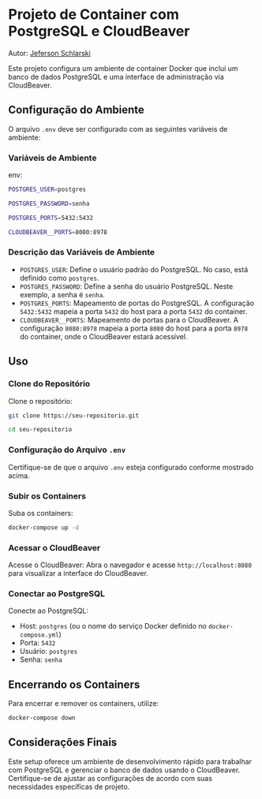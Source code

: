 
# Projeto de Container com PostgreSQL e CloudBeaver

Autor: [Jeferson Schlarski](https://github.com/Jefschlarski)

Este projeto configura um ambiente de container Docker que inclui um banco de dados PostgreSQL e uma interface de administração via CloudBeaver.

## Configuração do Ambiente


O arquivo `.env` deve ser configurado com as seguintes variáveis de ambiente:

### Variáveis de Ambiente

env:

```bash
POSTGRES_USER=postgres
```
```bash
POSTGRES_PASSWORD=senha
```
```bash
POSTGRES_PORTS=5432:5432
```
```bash
CLOUDBEAVER__PORTS=8080:8978
```
### Descrição das Variáveis de Ambiente

-   `POSTGRES_USER`: Define o usuário padrão do PostgreSQL. No caso, está definido como `postgres`.
-   `POSTGRES_PASSWORD`: Define a senha do usuário PostgreSQL. Neste exemplo, a senha é `senha`.
-   `POSTGRES_PORTS`: Mapeamento de portas do PostgreSQL. A configuração `5432:5432` mapeia a porta `5432` do host para a porta `5432` do container.
-   `CLOUDBEAVER__PORTS`: Mapeamento de portas para o CloudBeaver. A configuração `8080:8978` mapeia a porta `8080` do host para a porta `8978` do container, onde o CloudBeaver estará acessível.

## Uso


### Clone do Repositório

Clone o repositório:

```bash
git clone https://seu-repositorio.git
```
```bash
cd seu-repositorio
```

### Configuração do Arquivo `.env`

Certifique-se de que o arquivo `.env` esteja configurado conforme mostrado acima.

### Subir os Containers

Suba os containers:

```bash
docker-compose up -d
```
### Acessar o CloudBeaver

Acesse o CloudBeaver: Abra o navegador e acesse `http://localhost:8080` para visualizar a interface do CloudBeaver.

### Conectar ao PostgreSQL

Conecte ao PostgreSQL:

-   Host: `postgres` (ou o nome do serviço Docker definido no `docker-compose.yml`)
-   Porta: `5432`
-   Usuário: `postgres`
-   Senha: `senha`

## Encerrando os Containers


Para encerrar e remover os containers, utilize:

```bash
docker-compose down
```
## Considerações Finais


Este setup oferece um ambiente de desenvolvimento rápido para trabalhar com PostgreSQL e gerenciar o banco de dados usando o CloudBeaver. Certifique-se de ajustar as configurações de acordo com suas necessidades específicas de projeto.
